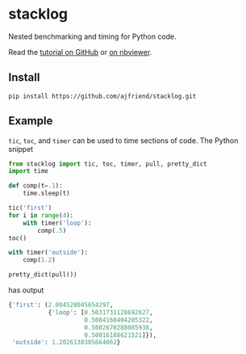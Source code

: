 # stacklog
Nested benchmarking and timing for Python code.

Read the [tutorial on GitHub](docs/tutorial.ipynb) or [on nbviewer](http://nbviewer.ipython.org/github/ajfriend/stacklog/blob/master/docs/tutorial.ipynb).

## Install
`pip install https://github.com/ajfriend/stacklog.git`


## Example
`tic`, `toc`, and `timer` can be used to time sections of code. The Python snippet
```python
from stacklog import tic, toc, timer, pull, pretty_dict
import time

def comp(t=.1):
    time.sleep(t)

tic('first')
for i in range(4):
    with timer('loop'):
        comp(.5)
toc()

with timer('outside'):
    comp(1.2)

pretty_dict(pull())
```

has output

```python
{'first': (2.004528045654297,
           {'loop': [0.5031731128692627,
                     0.5004160404205322,
                     0.5002670288085938,
                     0.50016188621521]}),
 'outside': 1.2026138305664062}
```
